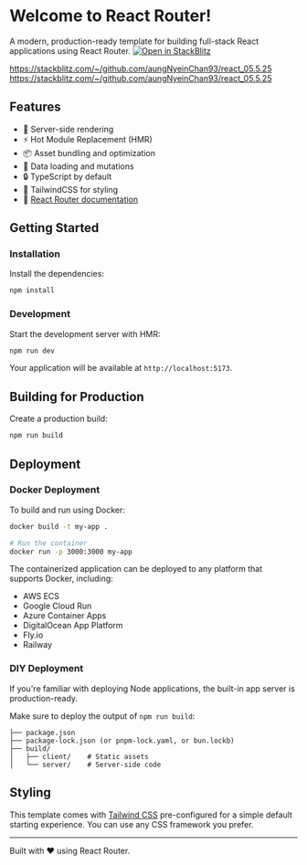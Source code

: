 # Welcome to React Router!

A modern, production-ready template for building full-stack React applications using React Router.
[![Open in StackBlitz](https://developer.stackblitz.com/img/open_in_stackblitz.svg)](https://stackblitz.com/~/github.com/aungNyeinChan93/react_05.5.25)

https://stackblitz.com/~/github.com/aungNyeinChan93/react_05.5.25
https://stackblitz.com/~/github.com/aungNyeinChan93/react_05.5.25

## Features

- 🚀 Server-side rendering
- ⚡️ Hot Module Replacement (HMR)
- 📦 Asset bundling and optimization
- 🔄 Data loading and mutations
- 🔒 TypeScript by default
- 🎨 TailwindCSS for styling
- 📖 [React Router documentation](https://reactrouter.com/)

## Getting Started

### Installation

Install the dependencies:

```bash
npm install
```

### Development

Start the development server with HMR:

```bash
npm run dev
```

Your application will be available at `http://localhost:5173`.

## Building for Production

Create a production build:

```bash
npm run build
```

## Deployment

### Docker Deployment

To build and run using Docker:

```bash
docker build -t my-app .

# Run the container
docker run -p 3000:3000 my-app
```

The containerized application can be deployed to any platform that supports Docker, including:

- AWS ECS
- Google Cloud Run
- Azure Container Apps
- DigitalOcean App Platform
- Fly.io
- Railway

### DIY Deployment

If you're familiar with deploying Node applications, the built-in app server is production-ready.

Make sure to deploy the output of `npm run build`:

```
├── package.json
├── package-lock.json (or pnpm-lock.yaml, or bun.lockb)
├── build/
│   ├── client/    # Static assets
│   └── server/    # Server-side code
```

## Styling

This template comes with [Tailwind CSS](https://tailwindcss.com/) pre-configured for a simple default starting experience. You can use any CSS framework you prefer.

---

Built with ❤️ using React Router.
